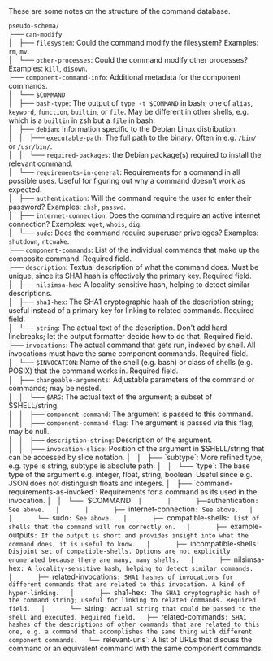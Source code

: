 <html>
<head>
<meta http-equiv="Content-Type" content="text/html; charset=utf-8">
</head>
These are some notes on the structure of the command database.

`pseudo-schema/`  
├── `can-modify`  
│   ├── `filesystem`: Could the command modify the filesystem? Examples: `rm`, `mv`.  
│   └── `other-processes`: Could the command modify other processes? Examples: `kill`, `disown`.  
├── `component-command-info`: Additional metadata for the component commands.  
│   └── `$COMMAND`  
│       ├── `bash-type`: The output of `type -t $COMMAND` in bash; one of `alias`, `keyword`, `function`, `builtin`, or `file`. May be different in other shells, e.g. which is a `builtin` in zsh but a `file` in bash.  
│       ├── `debian`: Information specific to the Debian Linux distribution.  
│       │   ├── `executable-path`: The full path to the binary. Often in e.g. `/bin/` or `/usr/bin/`.  
│       │   └── `required-packages`: the Debian package(s) required to install the relevant command.  
│       └── `requirements-in-general`: Requirements for a command in all possible uses. Useful for figuring out why a command doesn't work as expected.  
│           ├── `authentication`: Will the command require the user to enter their password? Examples: `chsh`, `passwd`.  
│           ├── `internet-connection`: Does the command require an active internet connection? Examples: `wget`, `whois`, `dig`.  
│           └── `sudo`: Does the command require superuser priveleges? Examples: `shutdown`, `rtcwake`.  
├── `component-commands`: List of the individual commands that make up the composite command. Required field.  
├── `description`: Textual description of what the command does. Must be unique, since its SHA1 hash is effectively the primary key. Required field.  
│   ├── `nilsimsa-hex`: A locality-sensitive hash, helping to detect similar descriptions.  
│   ├── `sha1-hex`: The SHA1 cryptographic hash of the description string; useful instead of a primary key for linking to related commands. Required field.  
│   └── `string`: The actual text of the description. Don't add hard linebreaks; let the output formatter decide how to do that. Required field.  
├── `invocations`: The actual command that gets run, indexed by shell. All invocations must have the same component commands. Required field.  
│   └── `$INVOCATION`: Name of the shell (e.g. bash) or class of shells (e.g. POSIX) that the command works in. Required field.  
│       ├── `changeable-arguments`: Adjustable parameters of the command or commands; may be nested.  
│       │   └── `$ARG`: The actual text of the argument; a subset of $SHELL/string.  
│       │       ├── `component-command`: The argument is passed to this command.  
│       │       ├── `component-command-flag`: The argument is passed via this flag; may be null.  
│       │       ├── `description-string`: Description of the argument.  
│       │       ├── `invocation-slice`: Position of the argument in $SHELL/string that can be accessed by slice notation.  
│       │       ├── `subtype`: More refined type, e.g. type is string, subtype is absolute path.  
│       │       └── `type`: The base type of the argument e.g. integer, float, string, boolean. Useful since e.g. JSON does not distinguish floats and integers.  
│       ├── `command-requirements-as-invoked`: Requirements for a command as its used in the invocation.  
│       │   └── `$COMMAND`  
│       │       ├── `authentication`: See above.  
│       │       ├── `internet-connection`: See above.  
│       │       └── `sudo`: See above.  
│       ├── `compatible-shells`: List of shells that the command will run correctly on.  
│       ├── `example-outputs`: If the output is short and provides insight into what the command does, it is useful to know.  
│       ├── `incompatible-shells`: Disjoint set of compatible-shells. Options are not explicitly enumerated because there are many, many shells.  
│       ├── `nilsimsa-hex`: A locality-sensitive hash, helping to detect similar commands.  
│       ├── `related-invocations`: SHA1 hashes of invocations for different commands that are related to this invocation. A kind of hyper-linking.  
│       ├── `sha1-hex`: The SHA1 cryptographic hash of the command string; useful for linking to related commands. Required field.  
│       └── `string`: Actual string that could be passed to the shell and executed. Required field.  
├── `related-commands`: SHA1 hashes of the descriptions of other commands that are related to this one, e.g. a command that accomplishes the same thing with different component commands.  
└── `relevant-urls`: A list of URLs that discuss the command or an equivalent command with the same component commands.  

</html>
